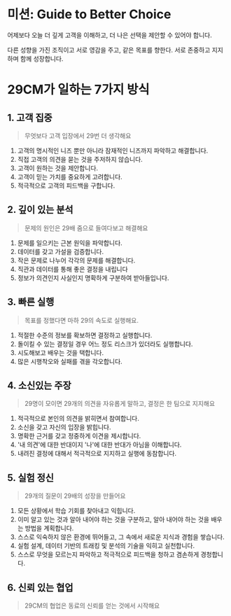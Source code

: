 # 미션: Guide to Better Choice

어제보다 오늘 더 깊게 고객을 이해하고, 더 나은 선택을 제안할 수 있어야 합니다.

다른 성향을 가진 조직이고 서로 영감을 주고, 같은 목표를 향한다. 서로 존중하고 지지하며 함께 성장합니다.



# 29CM가 일하는 7가지 방식



## 1. 고객 집중

> 무엇보다 고객 입장에서 29번 더 생각해요

1. 고객의 명시적인 니즈 뿐만 아니라 잠재적인 니즈까지 파악하고 해결합니다.
2. 직접 고객의 의견을 묻는 것을 주저하지 않습니다.
3. 고객이 원하는 것을 제안합니다.
4. 고객이 믿는 가치를 중요하게 고려합니다.
5. 적극적으로 고객의 피드백을 구합니다.



## 2. 깊이 있는 분석

>  문제의 원인은 29배 줌으로 들여다보고 해결해요

1. 문제를 일으키는 근본 원익을 파악합니다.
2. 데이터를 갖고 가설을 검증합니다.
3. 작은 문제로 나누어 각각의 문제를 해결합니다.
4. 직관과 데이터를 통해 좋은 결정을 내립니다
5. 정보가 의견인지 사실인지 명확하게 구분하여 받아들입니다.



## 3. 빠른 실행

> 목표를 정했다면 마하 29의 속도로 실행해요.

1. 적절한 수준의 정보를 확보하면 결정하고 실행합니다.
2. 돌이킬 수 있는 결정일 경우 어느 정도 리스크가 있더라도 실행합니다.
3. 시도해보고 배우는 것을 택합니다.
4. 많은 시행착오와 실패를 겪을 각오합니다.



## 4. 소신있는 주장

> 29명이 모이면 29개의 의견을 자유롭게 말하고, 결정은 한 팀으로 지지해요

1. 적극적으로 본인의 의견을 밝히면서 참여합니다.
2. 소신을 갖고 자신의 입장을 밝힙니다.
3. 명확한 근거를 갖고 정중하게 이견을 제시합니다.
4. '내 의견'에 대한 반대이지 '나'에 대한 반대가 아님을 이해합니다.
5. 내려진 결정에 대해서 적극적으로 지지하고 실행에 동참합니다.



## 5. 실험 정신

> 29개의 질문이 29배의 성장을 만들어요

1. 모든 상황에서 학습 기회를 찾아내고 익힙니다.
2. 이미 알고 있는 것과 알아 내어야 하는 것을 구분하고, 알아 내어야 하는 것을 배우는 방법을 계획합니다.
3. 스스로 익숙하지 않은 환경에 뛰어들고, 그 속에서 새로운 지식과 경험을 쌓습니다.
4. 실험 설계, 데이터 기반의 트래킹 및 분석의 기술을 익히고 실천합니다.
5. 스스로 무엇을 모르는지 파악하고 적극적으로 피드백을 청하고 겸손하게 경청합니다.



## 6. 신뢰 있는 협업

> 29CM의 협업은 동료의 신뢰를 얻는 것에서 시작해요

